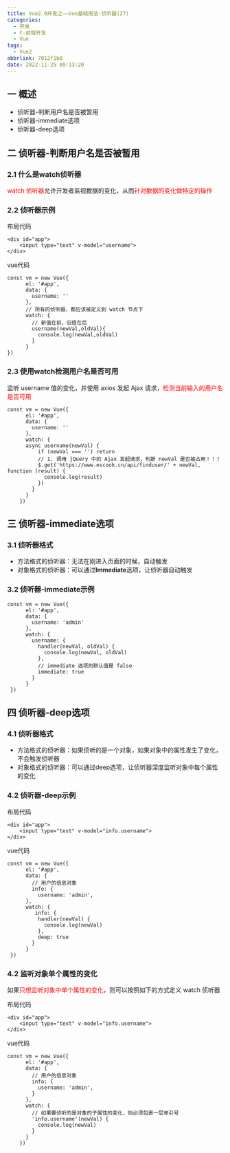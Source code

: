```yaml
---
title: Vue2.0开发之——Vue基础用法-侦听器(27)
categories:
  - 开发
  - C-前端开发
  - Vue
tags:
  - Vue2
abbrlink: 7012f1b0
date: 2022-11-25 09:13:20
---
```

## 一 概述

* 侦听器-判断用户名是否被暂用
* 侦听器-immediate选项
* 侦听器-deep选项

<!--more-->

## 二 侦听器-判断用户名是否被暂用

### 2.1 什么是watch侦听器

<font color=red>watch 侦听器</font>允许开发者监视数据的变化，从而<font color=red>针对数据的变化做特定的操作</font>

### 2.2 侦听器示例

布局代码

```
<div id="app">
    <input type="text" v-model="username">
</div>
```

vue代码

```
const vm = new Vue({
      el: '#app',
      data: {
        username: ''
      },
      // 所有的侦听器，都应该被定义到 watch 节点下
      watch: {
        // 新值在前，旧值在后
        username(newVal,oldVal){
          console.log(newVal,oldVal)
        }
      }
})
```

### 2.3 使用watch检测用户名是否可用

监听 username 值的变化，并使用 axios 发起 Ajax 请求，<font color=red>检测当前输入的用户名是否可用</font>

```
const vm = new Vue({
      el: '#app',
      data: {
        username: ''
      },
      watch: {
      async username(newVal) {
          if (newVal === '') return
          // 1. 调用 jQuery 中的 Ajax 发起请求，判断 newVal 是否被占用！！！
          $.get('https://www.escook.cn/api/finduser/' + newVal, function (result) {
            console.log(result)
          })
        }
      }
    })
```

## 三 侦听器-immediate选项

### 3.1 侦听器格式

* 方法格式的侦听器：无法在刚进入页面的时候，自动触发
* 对象格式的侦听器：可以通过**Immediate**选项，让侦听器自动触发

### 3.2 侦听器-immediate示例

```
const vm = new Vue({
      el: '#app',
      data: {
        username: 'admin'
      },
      watch: {
        username: {
          handler(newVal, oldVal) {
            console.log(newVal, oldVal)
          },
          // immediate 选项的默认值是 false
          immediate: true
        }
      }
 })
```

## 四 侦听器-deep选项

### 4.1 侦听器格式

* 方法格式的侦听器：如果侦听的是一个对象，如果对象中的属性发生了变化，不会触发侦听器
* 对象格式的侦听器：可以通过deep选项，让侦听器深度监听对象中每个属性的变化

### 4.2 侦听器-deep示例

布局代码

```
<div id="app">
    <input type="text" v-model="info.username">
</div>
```

vue代码

```
const vm = new Vue({
      el: '#app',
      data: {
        // 用户的信息对象
        info: {
          username: 'admin',
      },
      watch: {
         info: {
          handler(newVal) {
            console.log(newVal)
          },
          deep: true
        } 
      }
 })
```

### 4.2  监听对象单个属性的变化

如果<font color=red>只想监听对象中单个属性的变化</font>，则可以按照如下的方式定义 watch 侦听器

布局代码

```
<div id="app">
    <input type="text" v-model="info.username">
</div>
```

vue代码

```
const vm = new Vue({
      el: '#app',
      data: {
        // 用户的信息对象
        info: {
          username: 'admin',
        }
      },
      watch: {
        // 如果要侦听的是对象的子属性的变化，则必须包裹一层单引号
        'info.username'(newVal) {
          console.log(newVal)
        }
      }
    })
```

